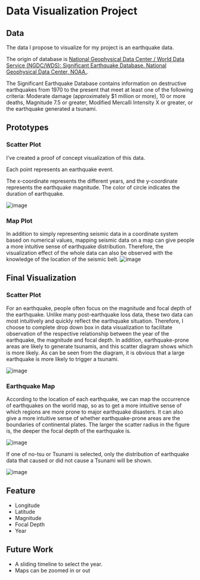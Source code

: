 # Data Visualization Project

## Data

The data I propose to visualize for my project is an earthquake data.</br>

The origin of database is [National Geophysical Data Center / World Data Service (NGDC/WDS): Significant Earthquake Database. National Geophysical Data Center, NOAA.](https://www.ngdc.noaa.gov/nndc/struts/form?t=101650&s=1&d=1).</br>

The Significant Earthquake Database contains information on destructive earthquakes from 1970 to the present that meet at least one of the following criteria: Moderate damage (approximately $1 million or more), 10 or more deaths, Magnitude 7.5 or greater, Modified Mercalli Intensity X or greater, or the earthquake generated a tsunami.


## Prototypes

### Scatter Plot

I’ve created a proof of concept visualization of this data. </br>

Each point represents an earthquake event.</br>

The x-coordinate represents the different years, and the y-coordinate represents the earthquake magnitude. The color of circle indicates the duration of earthquake.

![image](https://user-images.githubusercontent.com/37562094/66102481-81564500-e580-11e9-8ea6-4d6bece3957e.png)

### Map Plot

In addition to simply representing seismic data in a coordinate system based on numerical values, mapping seismic data on a map can give people a more intuitive sense of earthquake distribution. Therefore, the visualization effect of the whole data can also be observed with the knowledge of the location of the seismic belt.
![image](https://user-images.githubusercontent.com/37562094/67918776-1fcfc900-fb74-11e9-988b-e3fbdeb85661.png)

## Final Visualization

### Scatter Plot

For an earthquake, people often focus on the magnitude and focal depth of the earthquake. Unlike many post-earthquake loss data, these two data can most intuitively and quickly reflect the earthquake situation. Therefore, I choose to complete drop down box in data visualization to facilitate observation of the respective relationship between the year of the earthquake, the magnitude and focal depth. In addition, earthquake-prone areas are likely to generate tsunamis, and this scatter diagram shows which is more likely. As can be seen from the diagram, it is obvious that a large earthquake is more likely to trigger a tsunami.

![image](https://user-images.githubusercontent.com/37562094/67919100-535f2300-fb75-11e9-8c22-876d5c39f816.png)

### Earthquake Map

According to the location of each earthquake, we can map the occurrence of earthquakes on the world map, so as to get a more intuitive sense of which regions are more prone to major earthquake disasters. It can also give a more intuitive sense of whether earthquake-prone areas are the boundaries of continental plates. The larger the scatter radius in the figure is, the deeper the focal depth of the earthquake is.

![image](https://user-images.githubusercontent.com/37562094/67919015-172bc280-fb75-11e9-9dd1-13872185396c.png)

If one of no-tsu or Tsunami is selected, only the distribution of earthquake data that caused or did not cause a Tsunami will be shown.

![image](https://user-images.githubusercontent.com/37562094/67919055-375b8180-fb75-11e9-938c-7911d6a5eff6.png)


## Feature

* Longitude
* Latitude
* Magnitude
* Focal Depth
* Year

## Future Work

* A sliding timeline to select the year.
* Maps can be zoomed in or out



